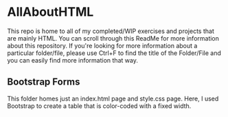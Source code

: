 # AllAboutHTML
This repo is home to all of my completed/WIP exercises and projects that are mainly HTML. You can scroll through this ReadMe for more information about this repository. If you're looking for more information about a particular folder/file, please use Ctrl+F to find the title of the Folder/File and you can easily find more information that way.

## Bootstrap Forms
This folder homes just an index.html page and style.css page. Here, I used Bootstrap to create a table that is color-coded with a fixed width.

